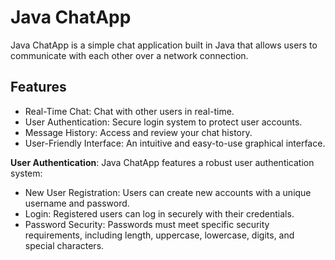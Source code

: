 # Java ChatApp

Java ChatApp is a simple chat application built in Java that allows users to communicate with each other over a network connection.

## Features

- Real-Time Chat: Chat with other users in real-time.
- User Authentication: Secure login system to protect user accounts.
- Message History: Access and review your chat history.
- User-Friendly Interface: An intuitive and easy-to-use graphical interface.

**User Authentication**: Java ChatApp features a robust user authentication system:

- New User Registration: Users can create new accounts with a unique username and password.
- Login: Registered users can log in securely with their credentials.
- Password Security: Passwords must meet specific security requirements, including length, uppercase, lowercase, digits, and special characters.
